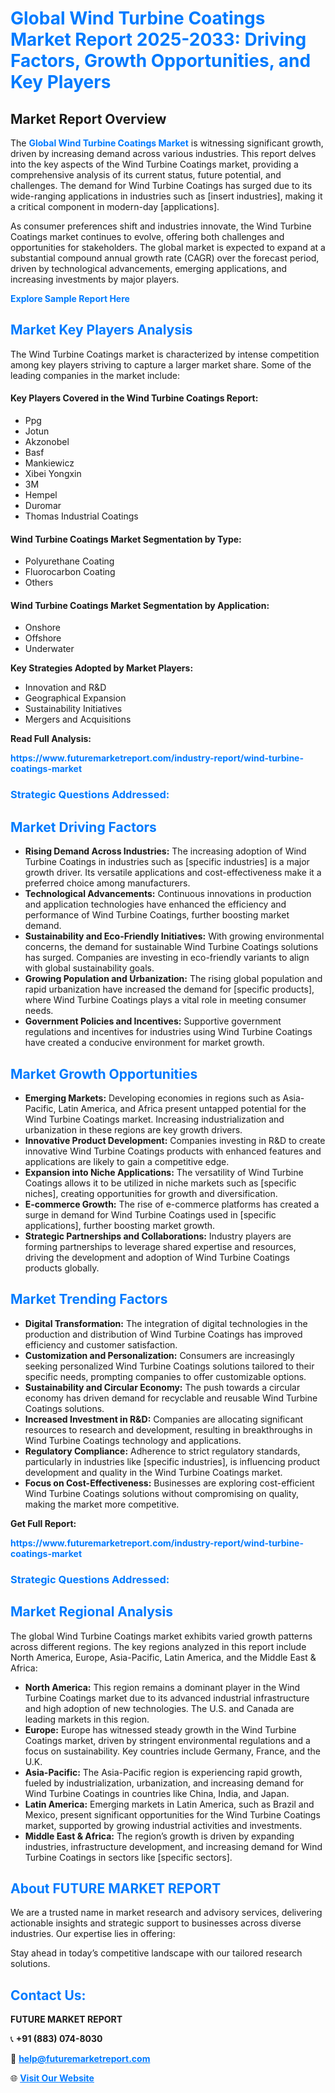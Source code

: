 <h1 style="color: #007BFF;">Global Wind Turbine Coatings Market Report 2025-2033: Driving Factors, Growth Opportunities, and Key Players</h1>

<section id="overview">
<h2>Market Report Overview</h2>
<p>The <a href="https://www.futuremarketreport.com/industry-report/wind-turbine-coatings-market" style="color: #007BFF; text-decoration: none;"><strong>Global Wind Turbine Coatings Market</strong></a> is witnessing significant growth, driven by increasing demand across various industries. This report delves into the key aspects of the Wind Turbine Coatings market, providing a comprehensive analysis of its current status, future potential, and challenges. The demand for Wind Turbine Coatings has surged due to its wide-ranging applications in industries such as [insert industries], making it a critical component in modern-day [applications].</p>
<p>As consumer preferences shift and industries innovate, the Wind Turbine Coatings market continues to evolve, offering both challenges and opportunities for stakeholders. The global market is expected to expand at a substantial compound annual growth rate (CAGR) over the forecast period, driven by technological advancements, emerging applications, and increasing investments by major players.</p>
</section>

<section id="overview">
<p><a href="https://www.futuremarketreport.com/request-sample/reportId=29590" style="color: #007BFF; text-decoration: none;"><strong>Explore Sample Report Here</strong></a></p>
</section>

<section id="key-players">
<h2 style="color: #007BFF;">Market Key Players Analysis</h2>
<p>The Wind Turbine Coatings market is characterized by intense competition among key players striving to capture a larger market share. Some of the leading companies in the market include:</p>
<h4>Key Players Covered in the Wind Turbine Coatings Report:</h4>
<ul><li>Ppg</li><li>Jotun</li><li>Akzonobel</li><li>Basf</li><li>Mankiewicz</li><li>Xibei Yongxin</li><li>3M</li><li>Hempel</li><li>Duromar</li><li>Thomas Industrial Coatings</li></ul>
<h4>Wind Turbine Coatings Market Segmentation by Type:</h4>
<ul><li>Polyurethane Coating</li><li>Fluorocarbon Coating</li><li>Others</li></ul>

<h4>Wind Turbine Coatings Market Segmentation by Application:</h4>
<ul><li>Onshore</li><li>Offshore</li><li>Underwater</li></ul>
<p><strong>Key Strategies Adopted by Market Players:</strong></p>
<ul>
<li>Innovation and R&D</li>
<li>Geographical Expansion</li>
<li>Sustainability Initiatives</li>
<li>Mergers and Acquisitions</li>
</ul>
</section>

<section>
<p><strong>Read Full Analysis: </strong></p><a href="https://www.futuremarketreport.com/industry-report/wind-turbine-coatings-market" style="color: #007BFF; text-decoration: none;"><strong>https://www.futuremarketreport.com/industry-report/wind-turbine-coatings-market</strong></a>
<h3 style="color: #007BFF;">Strategic Questions Addressed:</h3>
</section>

<section id="driving-factors">
<h2 style="color: #007BFF;">Market Driving Factors</h2>
<ul>
<li><strong>Rising Demand Across Industries:</strong> The increasing adoption of Wind Turbine Coatings in industries such as [specific industries] is a major growth driver. Its versatile applications and cost-effectiveness make it a preferred choice among manufacturers.</li>
<li><strong>Technological Advancements:</strong> Continuous innovations in production and application technologies have enhanced the efficiency and performance of Wind Turbine Coatings, further boosting market demand.</li>
<li><strong>Sustainability and Eco-Friendly Initiatives:</strong> With growing environmental concerns, the demand for sustainable Wind Turbine Coatings solutions has surged. Companies are investing in eco-friendly variants to align with global sustainability goals.</li>
<li><strong>Growing Population and Urbanization:</strong> The rising global population and rapid urbanization have increased the demand for [specific products], where Wind Turbine Coatings plays a vital role in meeting consumer needs.</li>
<li><strong>Government Policies and Incentives:</strong> Supportive government regulations and incentives for industries using Wind Turbine Coatings have created a conducive environment for market growth.</li>
</ul>
</section>

<section id="growth-opportunities">
<h2 style="color: #007BFF;">Market Growth Opportunities</h2>
<ul>
<li><strong>Emerging Markets:</strong> Developing economies in regions such as Asia-Pacific, Latin America, and Africa present untapped potential for the Wind Turbine Coatings market. Increasing industrialization and urbanization in these regions are key growth drivers.</li>
<li><strong>Innovative Product Development:</strong> Companies investing in R&D to create innovative Wind Turbine Coatings products with enhanced features and applications are likely to gain a competitive edge.</li>
<li><strong>Expansion into Niche Applications:</strong> The versatility of Wind Turbine Coatings allows it to be utilized in niche markets such as [specific niches], creating opportunities for growth and diversification.</li>
<li><strong>E-commerce Growth:</strong> The rise of e-commerce platforms has created a surge in demand for Wind Turbine Coatings used in [specific applications], further boosting market growth.</li>
<li><strong>Strategic Partnerships and Collaborations:</strong> Industry players are forming partnerships to leverage shared expertise and resources, driving the development and adoption of Wind Turbine Coatings products globally.</li>
</ul>
</section>

<section id="trending-factors">
<h2 style="color: #007BFF;">Market Trending Factors</h2>
<ul>
<li><strong>Digital Transformation:</strong> The integration of digital technologies in the production and distribution of Wind Turbine Coatings has improved efficiency and customer satisfaction.</li>
<li><strong>Customization and Personalization:</strong> Consumers are increasingly seeking personalized Wind Turbine Coatings solutions tailored to their specific needs, prompting companies to offer customizable options.</li>
<li><strong>Sustainability and Circular Economy:</strong> The push towards a circular economy has driven demand for recyclable and reusable Wind Turbine Coatings solutions.</li>
<li><strong>Increased Investment in R&D:</strong> Companies are allocating significant resources to research and development, resulting in breakthroughs in Wind Turbine Coatings technology and applications.</li>
<li><strong>Regulatory Compliance:</strong> Adherence to strict regulatory standards, particularly in industries like [specific industries], is influencing product development and quality in the Wind Turbine Coatings market.</li>
<li><strong>Focus on Cost-Effectiveness:</strong> Businesses are exploring cost-efficient Wind Turbine Coatings solutions without compromising on quality, making the market more competitive.</li>
</ul>
</section>

<section>
<p><strong>Get Full Report: </strong></p><a href="https://www.futuremarketreport.com/industry-report/wind-turbine-coatings-market" style="color: #007BFF; text-decoration: none;"><strong>https://www.futuremarketreport.com/industry-report/wind-turbine-coatings-market</strong></a>
<h3 style="color: #007BFF;">Strategic Questions Addressed:</h3>
</section>


<section id="regional-analysis">
<h2 style="color: #007BFF;">Market Regional Analysis</h2>
<p>The global Wind Turbine Coatings market exhibits varied growth patterns across different regions. The key regions analyzed in this report include North America, Europe, Asia-Pacific, Latin America, and the Middle East & Africa:</p>
<ul>
<li><strong>North America:</strong> This region remains a dominant player in the Wind Turbine Coatings market due to its advanced industrial infrastructure and high adoption of new technologies. The U.S. and Canada are leading markets in this region.</li>
<li><strong>Europe:</strong> Europe has witnessed steady growth in the Wind Turbine Coatings market, driven by stringent environmental regulations and a focus on sustainability. Key countries include Germany, France, and the U.K.</li>
<li><strong>Asia-Pacific:</strong> The Asia-Pacific region is experiencing rapid growth, fueled by industrialization, urbanization, and increasing demand for Wind Turbine Coatings in countries like China, India, and Japan.</li>
<li><strong>Latin America:</strong> Emerging markets in Latin America, such as Brazil and Mexico, present significant opportunities for the Wind Turbine Coatings market, supported by growing industrial activities and investments.</li>
<li><strong>Middle East & Africa:</strong> The region’s growth is driven by expanding industries, infrastructure development, and increasing demand for Wind Turbine Coatings in sectors like [specific sectors].</li>
</ul>
</section>

<footer>
<h2 style="color: #007BFF;">About FUTURE MARKET REPORT</h2>
<p>We are a trusted name in market research and advisory services, delivering actionable insights and strategic support to businesses across diverse industries. Our expertise lies in offering:</p>

<p>Stay ahead in today’s competitive landscape with our tailored research solutions.</p>

<h2 style="color: #007BFF;">Contact Us:</h2>
<p><strong>FUTURE MARKET REPORT</strong></p>
<p>📞 <strong>+91 (883) 074-8030</strong></p>
<p>📧 <strong><a href="mailto:help@futuremarketreport.com" style="color: #007BFF;">help@futuremarketreport.com</a></strong></p>
<p>🌐 <strong><a href="https://www.futuremarketreport.com/" style="color: #007BFF;">Visit Our Website</a></strong></p>
</footer>